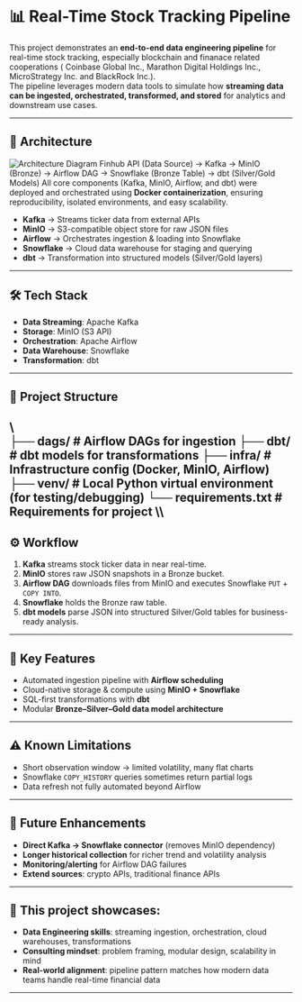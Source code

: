 # 📊 Real-Time Stock Tracking Pipeline  

This project demonstrates an **end-to-end data engineering pipeline** for real-time stock tracking, especially blockchain and finanace related cooperations ( Coinbase Global Inc., Marathon Digital Holdings Inc., MicroStrategy Inc. and BlackRock Inc.).  
The pipeline leverages modern data tools to simulate how **streaming data can be ingested, orchestrated, transformed, and stored** for analytics and downstream use cases.  

---

## 🚀 Architecture  

![Architecture Diagram](./assets/architecture_diagram.png)
Finhub API (Data Source) → Kafka → MinIO (Bronze) → Airflow DAG → Snowflake (Bronze Table) → dbt (Silver/Gold Models)
All core components (Kafka, MinIO, Airflow, and dbt) were deployed and orchestrated using **Docker containerization**, ensuring reproducibility, isolated environments, and easy scalability.

- **Kafka** → Streams ticker data from external APIs  
- **MinIO** → S3-compatible object store for raw JSON files  
- **Airflow** → Orchestrates ingestion & loading into Snowflake  
- **Snowflake** → Cloud data warehouse for staging and querying  
- **dbt** → Transformation into structured models (Silver/Gold layers)  

---

## 🛠️ Tech Stack  

- **Data Streaming**: Apache Kafka  
- **Storage**: MinIO (S3 API)  
- **Orchestration**: Apache Airflow  
- **Data Warehouse**: Snowflake  
- **Transformation**: dbt  

---

## 📂 Project Structure  

\\\
├── dags/ # Airflow DAGs for ingestion
├── dbt/ # dbt models for transformations
├── infra/ # Infrastructure config (Docker, MinIO, Airflow)
├── venv/ # Local Python virtual environment (for testing/debugging)
└── requirements.txt # Requirements for project
\\\
---

## ⚙️ Workflow  

1. **Kafka** streams stock ticker data in near real-time.  
2. **MinIO** stores raw JSON snapshots in a Bronze bucket.  
3. **Airflow DAG** downloads files from MinIO and executes Snowflake `PUT` + `COPY INTO`.  
4. **Snowflake** holds the Bronze raw table.  
5. **dbt models** parse JSON into structured Silver/Gold tables for business-ready analysis.  

---

## 📌 Key Features  

- Automated ingestion pipeline with **Airflow scheduling**  
- Cloud-native storage & compute using **MinIO + Snowflake**  
- SQL-first transformations with **dbt**  
- Modular **Bronze–Silver–Gold data model architecture**  

---

## ⚠️ Known Limitations  

- Short observation window → limited volatility, many flat charts  
- Snowflake `COPY_HISTORY` queries sometimes return partial logs  
- Data refresh not fully automated beyond Airflow  

---

## 🔮 Future Enhancements  
 
- **Direct Kafka → Snowflake connector** (removes MinIO dependency)  
- **Longer historical collection** for richer trend and volatility analysis  
- **Monitoring/alerting** for Airflow DAG failures  
- **Extend sources**: crypto APIs, traditional finance APIs  

---

## 🎯 This project showcases:  

- **Data Engineering skills**: streaming ingestion, orchestration, cloud warehouses, transformations  
- **Consulting mindset**: problem framing, modular design, scalability in mind  
- **Real-world alignment**: pipeline pattern matches how modern data teams handle real-time financial data  

---


